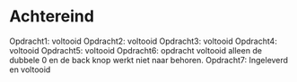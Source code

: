 # Achtereind


Opdracht1: voltooid
Opdracht2: voltooid
Opdracht3: voltooid
Opdracht4: voltooid
Opdracht5: voltooid
Opdracht6: opdracht voltooid alleen de dubbele 0 en de back knop werkt niet naar behoren.
Opdracht7: Ingeleverd en voltooid
